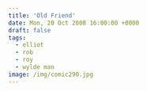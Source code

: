 ```yaml
---
title: 'Old Friend'
date: Mon, 20 Oct 2008 16:00:00 +0000
draft: false
tags:
  - elliot
  - rob
  - roy
  - wylde man
image: /img/comic290.jpg
---
```


